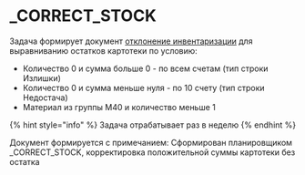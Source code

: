 # \_CORRECT\_STOCK

Задача формирует документ [отклонение инвентаризации](../../uchet/inventarizaciya/dokumenty-inventarizacii/otklonenie-inventarizacii.md) для выравниванию остатков картотеки по условию:

* Количество 0 и сумма больше 0 - по всем счетам (тип строки Излишки)
* Количество 0 и сумма меньше нуля - по 10 счету (тип строки Недостача)
* Материал из группы М40 и количество меньше 1

{% hint style="info" %}
Задача отрабатывает раз в неделю
{% endhint %}

Документ формируется с примечанием: Сформирован планировщиком \_CORRECT\_STOCK, корректировка положительной суммы картотеки без остатка
